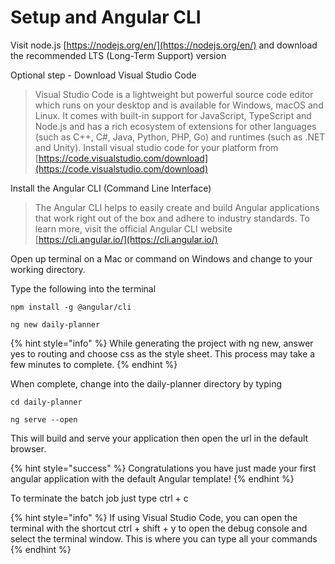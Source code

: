 # Setup and Angular CLI

Visit node.js [https://nodejs.org/en/](https://nodejs.org/en/) and download the recommended LTS \(Long-Term Support\) version

Optional step - Download Visual Studio Code

> Visual Studio Code is a lightweight but powerful source code editor which runs on your desktop and is available for Windows, macOS and Linux. It comes with built-in support for JavaScript, TypeScript and Node.js and has a rich ecosystem of extensions for other languages \(such as C++, C\#, Java, Python, PHP, Go\) and runtimes \(such as .NET and Unity\). Install visual studio code for your platform from [https://code.visualstudio.com/download](https://code.visualstudio.com/download)

Install the Angular CLI \(Command Line Interface\)

> The Angular CLI helps to easily create and build Angular applications that work right out of the box and adhere to industry standards. To learn more, visit the official Angular CLI website [https://cli.angular.io/](https://cli.angular.io/)

Open up terminal on a Mac or command on Windows and change to your working directory.

Type the following into the terminal

```text
npm install -g @angular/cli
```

```text
ng new daily-planner
```

{% hint style="info" %}
While generating the project with ng new, answer yes to routing and choose css as the style sheet. This process may take a few minutes to complete.
{% endhint %}

When complete, change into the daily-planner directory by typing

```text
cd daily-planner
```

```text
ng serve --open
```

This will build and serve your application then open the url in the default browser.

{% hint style="success" %}
Congratulations you have just made your first angular application with the default Angular template!
{% endhint %}

To terminate the batch job just type ctrl + c

{% hint style="info" %}
If using Visual Studio Code, you can open the terminal with the shortcut ctrl + shift + y to open the debug console and select the terminal window. This is where you can type all your commands
{% endhint %}

